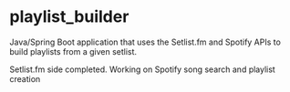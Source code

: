 # playlist_builder
Java/Spring Boot application that uses the Setlist.fm and Spotify APIs to build playlists from a given setlist.

Setlist.fm side completed. Working on Spotify song search and playlist creation
